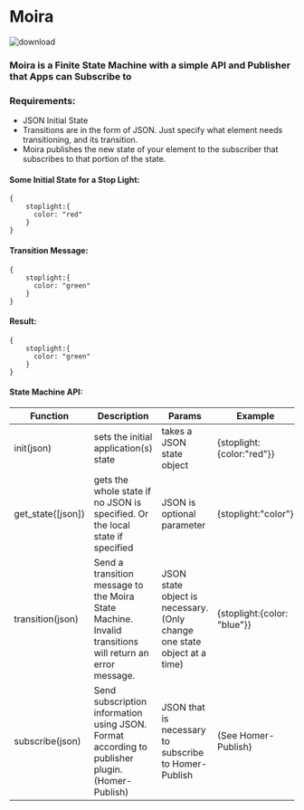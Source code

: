 # Moira
![download](https://user-images.githubusercontent.com/107733608/174984742-9acd1b8b-ca3f-44dd-9186-0c2fa71827d4.jpg)

### Moira is a Finite State Machine with a simple API and Publisher that Apps can Subscribe to


### Requirements:
- JSON Initial State
- Transitions are in the form of JSON. Just specify what element needs transitioning, and its transition.
- Moira publishes the new state of your element to the subscriber that subscribes to that portion of the state.


#### Some Initial State for a Stop Light:
    {
        stoplight:{
          color: "red"
        }
    }

#### Transition Message:
    {
        stoplight:{
          color: "green"
        }
    }
    
#### Result:
    {
        stoplight:{
          color: "green"
        }
    }
    
#### State Machine API:
| Function          | Description                                                                                                | Params                                                                     | Example                     |
|-------------------|------------------------------------------------------------------------------------------------------------|----------------------------------------------------------------------------|-----------------------------|
| init(json)        | sets the initial  application(s) state                                                                     | takes a JSON state object                                                  | {stoplight:{color:"red"}}   |
| get_state([json]) | gets the whole state if  no JSON is specified.  Or the local state if  specified                           | JSON is optional parameter                                                 | {stoplight:"color"}         |
| transition(json)  | Send a transition message  to the Moira State Machine.  Invalid transitions will  return an error message. | JSON state object is  necessary. (Only change  one state object at a time) | {stoplight:{color: "blue"}} |
| subscribe(json)   | Send subscription information using JSON. Format according to publisher plugin.  (Homer-Publish)           | JSON that is necessary to subscribe to Homer-Publish                       | (See Homer-Publish)         |
